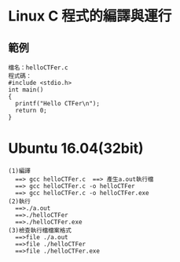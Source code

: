 # Linux C 程式的編譯與運行
## 範例
```
檔名：helloCTFer.c
程式碼：
#include <stdio.h>
int main()
{
  printf("Hello CTFer\n");
  return 0;
}
```
# Ubuntu 16.04(32bit)
```
(1)編譯
  ==> gcc helloCTFer.c  ==> 產生a.out執行檔
  ==> gcc helloCTFer.c -o helloCTFer
  ==> gcc helloCTFer.c -o helloCTFer.exe
(2)執行
  ==>./a.out
  ==>./helloCTFer
  ==>./helloCTFer.exe
(3)檢查執行檔檔案格式
  ==>file ./a.out
  ==>file ./helloCTFer
  ==>file ./helloCTFer.exe
```



